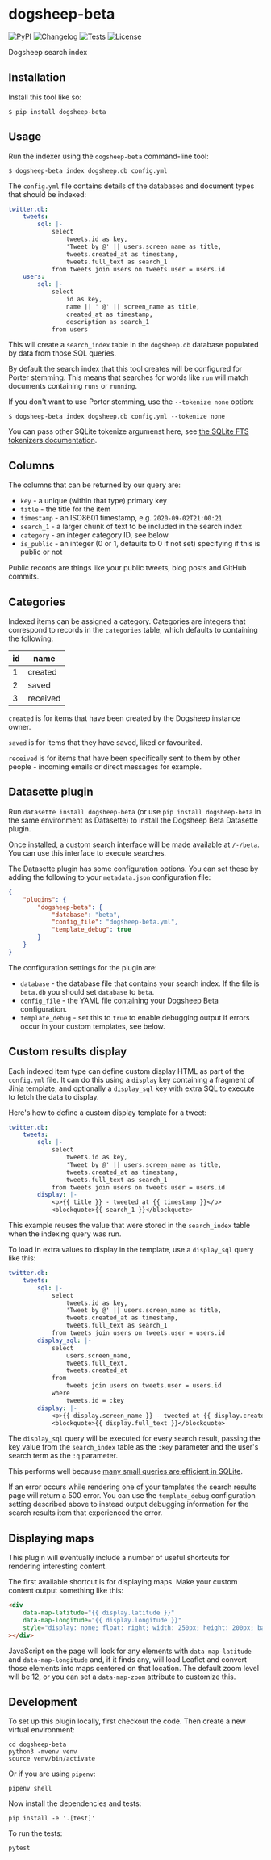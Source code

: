 # dogsheep-beta

[![PyPI](https://img.shields.io/pypi/v/dogsheep-beta.svg)](https://pypi.org/project/dogsheep-beta/)
[![Changelog](https://img.shields.io/github/v/release/dogsheep/beta?include_prereleases&label=changelog)](https://github.com/dogsheep/beta/releases)
[![Tests](https://github.com/dogsheep/beta/workflows/Test/badge.svg)](https://github.com/dogsheep/beta/actions?query=workflow%3ATest)
[![License](https://img.shields.io/badge/license-Apache%202.0-blue.svg)](https://github.com/dogsheep/beta/blob/main/LICENSE)

Dogsheep search index

## Installation

Install this tool like so:

    $ pip install dogsheep-beta

## Usage

Run the indexer using the `dogsheep-beta` command-line tool:

    $ dogsheep-beta index dogsheep.db config.yml

The `config.yml` file contains details of the databases and document types that should be indexed:

```yaml
twitter.db:
    tweets:
        sql: |-
            select
                tweets.id as key,
                'Tweet by @' || users.screen_name as title,
                tweets.created_at as timestamp,
                tweets.full_text as search_1
            from tweets join users on tweets.user = users.id
    users:
        sql: |-
            select
                id as key,
                name || ' @' || screen_name as title,
                created_at as timestamp,
                description as search_1
            from users
```

This will create a `search_index` table in the `dogsheep.db` database populated by data from those SQL queries.

By default the search index that this tool creates will be configured for Porter stemming. This means that searches for words like `run` will match documents containing `runs` or `running`.

If you don't want to use Porter stemming, use the `--tokenize none` option:

    $ dogsheep-beta index dogsheep.db config.yml --tokenize none

You can pass other SQLite tokenize argumenst here, see [the SQLite FTS tokenizers documentation](https://www.sqlite.org/fts5.html#tokenizers).

## Columns

The columns that can be returned by our query are:

- `key` - a unique (within that type) primary key
- `title` - the title for the item
- `timestamp` - an ISO8601 timestamp, e.g. `2020-09-02T21:00:21`
- `search_1` - a larger chunk of text to be included in the search index
- `category` - an integer category ID, see below
- `is_public` - an integer (0 or 1, defaults to 0 if not set) specifying if this is public or not

Public records are things like your public tweets, blog posts and GitHub commits.

## Categories

Indexed items can be assigned a category. Categories are integers that correspond to records in the `categories` table, which defaults to containing the following:

|   id | name       |
|------|------------|
|    1 | created    |
|    2 | saved      |
|    3 | received   |

`created` is for items that have been created by the Dogsheep instance owner.

`saved` is for items that they have saved, liked or favourited.

`received` is for items that have been specifically sent to them by other people - incoming emails or direct messages for example.

## Datasette plugin

Run `datasette install dogsheep-beta` (or use `pip install dogsheep-beta` in the same environment as Datasette) to install the Dogsheep Beta Datasette plugin.

Once installed, a custom search interface will be made available at `/-/beta`. You can use this interface to execute searches.

The Datasette plugin has some configuration options. You can set these by adding the following to your `metadata.json` configuration file:

```json
{
    "plugins": {
        "dogsheep-beta": {
            "database": "beta",
            "config_file": "dogsheep-beta.yml",
            "template_debug": true
        }
    }
}
```
The configuration settings for the plugin are:
- `database` - the database file that contains your search index. If the file is `beta.db` you should set `database` to `beta`.
- `config_file` - the YAML file containing your Dogsheep Beta configuration.
- `template_debug` - set this to `true` to enable debugging output if errors occur in your custom templates, see below.

## Custom results display

Each indexed item type can define custom display HTML as part of the `config.yml` file. It can do this using a `display` key containing a fragment of Jinja template, and optionally a `display_sql` key with extra SQL to execute to fetch the data to display.

Here's how to define a custom display template for a tweet:

```yaml
twitter.db:
    tweets:
        sql: |-
            select
                tweets.id as key,
                'Tweet by @' || users.screen_name as title,
                tweets.created_at as timestamp,
                tweets.full_text as search_1
            from tweets join users on tweets.user = users.id
        display: |-
            <p>{{ title }} - tweeted at {{ timestamp }}</p>
            <blockquote>{{ search_1 }}</blockquote>
```
This example reuses the value that were stored in the `search_index` table when the indexing query was run.

To load in extra values to display in the template, use a `display_sql` query like this:

```yaml
twitter.db:
    tweets:
        sql: |-
            select
                tweets.id as key,
                'Tweet by @' || users.screen_name as title,
                tweets.created_at as timestamp,
                tweets.full_text as search_1
            from tweets join users on tweets.user = users.id
        display_sql: |-
            select
                users.screen_name,
                tweets.full_text,
                tweets.created_at
            from
                tweets join users on tweets.user = users.id
            where
                tweets.id = :key
        display: |-
            <p>{{ display.screen_name }} - tweeted at {{ display.created_at }}</p>
            <blockquote>{{ display.full_text }}</blockquote>
```
The `display_sql` query will be executed for every search result, passing the key value from the `search_index` table as the `:key` parameter and the user's search term as the `:q` parameter.

This performs well because [many small queries are efficient in SQLite](https://www.sqlite.org/np1queryprob.html).

If an error occurs while rendering one of your templates the search results page will return a 500 error. You can use the `template_debug` configuration setting described above to instead output debugging information for the search results item that experienced the error.

## Displaying maps

This plugin will eventually include a number of useful shortcuts for rendering interesting content.

The first available shortcut is for displaying maps. Make your custom content output something like this:

```html
<div
    data-map-latitude="{{ display.latitude }}"
    data-map-longitude="{{ display.longitude }}"
    style="display: none; float: right; width: 250px; height: 200px; background-color: #ccc;"
></div>
```
JavaScript on the page will look for any elements with `data-map-latitude` and `data-map-longitude` and, if it finds any, will load Leaflet and convert those elements into maps centered on that location. The default zoom level will be 12, or you can set a `data-map-zoom` attribute to customize this.

## Development

To set up this plugin locally, first checkout the code. Then create a new virtual environment:

    cd dogsheep-beta
    python3 -mvenv venv
    source venv/bin/activate

Or if you are using `pipenv`:

    pipenv shell

Now install the dependencies and tests:

    pip install -e '.[test]'

To run the tests:

    pytest
